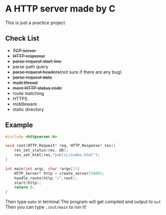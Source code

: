 # A HTTP server made by C

This is just a practice project

## Check List
- ~~TCP server~~
- ~~HTTP response~~
- ~~parse request start-line~~
- parse path query
- ~~parse request headers~~(not sure if there are any bug)
- ~~parse request data~~
- ~~multi thread~~
- ~~more HTTP status code~~
- route matching
- HTTPS
- middleware
- static directory

## Example
```C
#include <httpserver.h>

void root(HTTP_Request* req, HTTP_Response* res){
    res_set_status(res, OK);
    res_set_html(res,"public/index.html");
}

int main(int argc, char *argv[]){
    HTTP_Server* http = create_server(5000);
    handle_route(http,"/",root);
    start(http);
    return 0;
}
```
Then type `make` in terminal
The program will get compiled and output to `out`
Then you can type `./out/main` to run it!